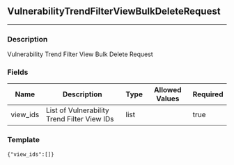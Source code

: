 ## VulnerabilityTrendFilterViewBulkDeleteRequest
---
### Description
Vulnerability Trend Filter View Bulk Delete Request
### Fields
| Name | Description | Type | Allowed Values | Required |
| ---- | ----------- | ---- | -------------- | -------- |
| view_ids | List of Vulnerability Trend Filter View IDs | list |  | true |
### Template
```
{"view_ids":[]}
```
